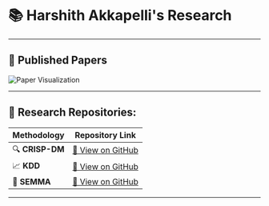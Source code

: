 # 📚 Harshith Akkapelli's Research

---

## 🌟 Published Papers 

![Paper Visualization](https://github.com/HarshithAkkapelli/DataMiningAssignment3/tree/main/papers.png)

---

## 📂 Research Repositories:

| Methodology | Repository Link                                                                                       |
|-------------|-------------------------------------------------------------------------------------------------------|
| 🔍 **CRISP-DM** | [🔗 View on GitHub](https://github.com/HarshithAkkapelli/DataMiningAssignment3/tree/main/CRISP-DM) |
| 📈 **KDD**      | [🔗 View on GitHub](https://github.com/HarshithAkkapelli/DataMiningAssignment3/tree/main/KDD)      |
| 🍄 **SEMMA**    | [🔗 View on GitHub](https://github.com/HarshithAkkapelli/DataMiningAssignment3/tree/main/SEMMA)    |

---



